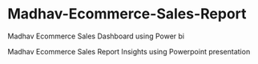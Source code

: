 # Madhav-Ecommerce-Sales-Report
Madhav Ecommerce Sales Dashboard using Power bi

Madhav Ecommerce Sales Report Insights using Powerpoint presentation
